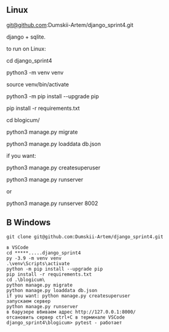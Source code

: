 ## Linux

git@github.com:Dumskii-Artem/django_sprint4.git

django + sqlite.

to run on Linux:

cd django_sprint4

python3 -m venv venv

source venv/bin/activate

python3 -m pip install --upgrade pip

pip install -r requirements.txt

cd blogicum/

python3 manage.py migrate

python3 manage.py loaddata db.json 


if you want:

python3 manage.py createsuperuser

python3 manage.py runserver

or

python3 manage.py runserver 8002



## В Windows
```
git clone git@github.com:Dumskii-Artem/django_sprint4.git  
  
в VSCode  
cd *****.....django_sprint4  
py -3.9 -m venv venv  
.\venv\Scripts\activate  
python -m pip install --upgrade pip  
pip install -r requirements.txt  
cd .\blogicum\  
python manage.py migrate  
python manage.py loaddata db.json  
if you want: python manage.py createsuperuser  
запускаем сервер  
python manage.py runserver  
в барузере вбиваем адрес http://127.0.0.1:8000/  
отсановить сервер ctrl+C в терминале VSCode  
django_sprint4\blogicum> pytest - работает  
```
